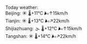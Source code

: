 Today weather:  
Beijing: ☀️   🌡️+11°C 🌬️↑15km/h  
Tianjin: ☀️   🌡️+13°C 🌬️↗22km/h  
Shijiazhuang: 🌫  🌡️+12°C 🌬️↑15km/h  
Tangshan: ☀️   🌡️+14°C 🌬️↗22km/h  
